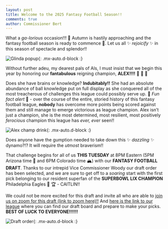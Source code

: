 ```yaml
---
layout: post
title: Welcome to the 2025 Fantasy Football Season!!
comments: true
author: Commissioner Bert
---
```



What a _ga-lorious_ occasion!!! &#129346; Autumn is hastily approaching and the fantasy football season is ready to commence &#127944;. Let us all &#10024; _rejoicify_ &#10024; in this season of spectacle and splendor!!

![Glinda popup](https://al-pals.github.io/assets/img/glinda_popup.gif){: .mx-auto.d-block :}


Without further adeu, my dearest pals of Als, I must insist that we begin this year by honoring our **fantabulous** reigning champion, **ALEX!!!!** &#127881; &#127870; &#127881;


Does she have brains or knowledge? **Indubitably!!**
She had an absolute abundance of ball knowledge put on full display as she conquered all of the most treacherous of challenges this league could possibly serve up. 
&#128680; _Fun fact alert_ &#128680; - over the course of the entire, storied history of this fantasy football league, **nobody** has overcome more points being scored against them and still manage to emerge victorious as league champion.
Alex isn’t just a champion, she is the most determined, most resilient, most positively _ferocious_ champion this league has _ever, ever_ seen!!


![Alex champ drink](https://al-pals.github.io/assets/img/alex_champ_drink.png){: .mx-auto.d-block :}


Does anyone have the gumption needed to take down this &#10024; _dazzling_ &#10024; dynamo?!? It will require the _utmost_ braverism!!

That challenge begins for all of us **THIS TUESDAY** at 8PM Eastern (5PM Arizona time &#127797; and 6PM Colorado time &#127956;) with our **FANTASY FOOTBALL DRAFT**. 
Thanks to our intrepid Vice Commissioner Woody our draft order has been selected, and we are sure to get off to a _soaring_ start 
with the first pick belonging to our resident superfan of the **SUPERBOWL LIX CHAMPION** Philadelphia Eagles &#129413; &#127942; - CAITLIN!!

We could not be more excited for this draft and invite all who are able to [join us on zoom for this draft (link to zoom here)!!](https://ncsu.zoom.us/j/93077515043?pwd=K3Mh6FTozVa0OICJHxKCdrUrpQ0Nw3.1)
And [here is the link to our league](https://sleeper.com/leagues/1257090487240642560/) where you can find our draft board and prepare to make your picks. **BEST OF LUCK TO EVERYONE!!!!!!**

![Draft order](https://al-pals.github.io/assets/img/draft_order.jpg){: .mx-auto.d-block :}



